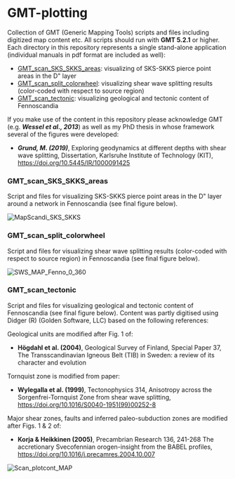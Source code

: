 # GMT-plotting
Collection of GMT (Generic Mapping Tools) scripts and files including digitized map content etc. All scripts should run with **GMT 5.2.1** or higher. Each directory in this repository represents a single stand-alone application (individual manuals in pdf format are included as well):

- [GMT_scan_SKS_SKKS_areas](#p1): visualizing of SKS-SKKS pierce point areas in the D" layer
- [GMT_scan_split_colorwheel](#p2): visualizing shear wave splitting results (color-coded with respect to source region)
- [GMT_scan_tectonic](#p3): visualizing geological and tectonic content of Fennoscandia

If you make use of the content in this repository please acknowledge GMT (e.g. **_Wessel et al., 2013_**) as well as my PhD thesis in whose framework several of the figures were developed:

- **_Grund, M. (2019)_**, Exploring geodynamics at different depths with shear wave splitting, Dissertation, Karlsruhe Institute of Technology (KIT), https://doi.org/10.5445/IR/1000091425 

<a name="p1"></a>
### GMT_scan_SKS_SKKS_areas

Script and files for visualizing SKS-SKKS pierce point areas in the D" layer around a network in Fennoscandia (see final figure below).

![MapScandi_SKS_SKKS](https://user-images.githubusercontent.com/23025878/57453757-7b756580-7267-11e9-8618-c0f51034ef4b.png)

<a name="p2"></a>
### GMT_scan_split_colorwheel

Script and files for visualizing shear wave splitting results (color-coded with respect to source region) in Fennoscandia (see final figure below).

![SWS_MAP_Fenno_0_360](https://user-images.githubusercontent.com/23025878/57454697-bbd5e300-7269-11e9-9860-b71d8c557fce.png)

<a name="p3"></a>                        
### GMT_scan_tectonic

Script and files for visualizing geological and tectonic content of Fennoscandia (see final figure below). Content was partly digitised using Didger (R) (Golden Software, LLC) based on the following references:

Geological units are modified after Fig. 1 of:
- **Högdahl et al. (2004)**, Geological Survey of Finland, Special Paper 37, The Transscandinavian Igneous Belt (TIB) in Sweden: a review of its character and evolution

Tornquist zone is modified from paper:
- **Wylegalla et al. (1999)**, Tectonophysics 314, Anisotropy across the Sorgenfrei-Tornquist Zone from shear wave splitting, https://doi.org/10.1016/S0040-1951(99)00252-8

Major shear zones, faults and inferred paleo-subduction zones are modified after Figs. 1 & 2 of:
- **Korja & Heikkinen (2005)**, Precambrian Research 136, 241-268 The accretionary Svecofennian orogen-insight from the BABEL profiles, https://doi.org/10.1016/j.precamres.2004.10.007


![Scan_plotcont_MAP](https://user-images.githubusercontent.com/23025878/57081965-174a2300-6cf6-11e9-8e85-34d4c71c302a.png)
